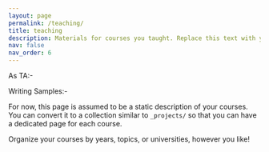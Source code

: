 ```yaml
---
layout: page
permalink: /teaching/
title: teaching
description: Materials for courses you taught. Replace this text with your description.
nav: false
nav_order: 6
---
```


As TA:-

Writing Samples:-

For now, this page is assumed to be a static description of your courses. You can convert it to a collection similar to `_projects/` so that you can have a dedicated page for each course.

Organize your courses by years, topics, or universities, however you like!
